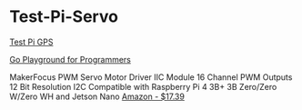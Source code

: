 # Test-Pi-Servo

[Test Pi GPS ](https://github.com/Com1Software/Test-Pi-GPS)

[Go Playground for Programmers](https://github.com/Com1Software/Go-Playground-for-Programmers)

MakerFocus PWM Servo Motor Driver IIC Module 16 Channel PWM Outputs 12 Bit Resolution I2C Compatible with Raspberry Pi 4 3B+ 3B Zero/Zero W/Zero WH and Jetson Nano
[Amazon - $17.39](https://www.amazon.com/gp/product/B07H9ZTWNC/ref=ppx_yo_dt_b_asin_title_o02_s00?ie=UTF8&psc=1)
